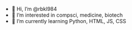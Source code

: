 - 👋 Hi, I’m @rbkl984
- 👀 I’m interested in compsci, medicine, biotech
- 🌱 I’m currently learning Python, HTML, JS, CSS

<!--START_SECTION:badges-->
<!--END_SECTION:badges-->

<!---
rbkl984/rbkl984 is a ✨ special ✨ repository because its `README.md` (this file) appears on your GitHub profile.
You can click the Preview link to take a look at your changes.
--->
